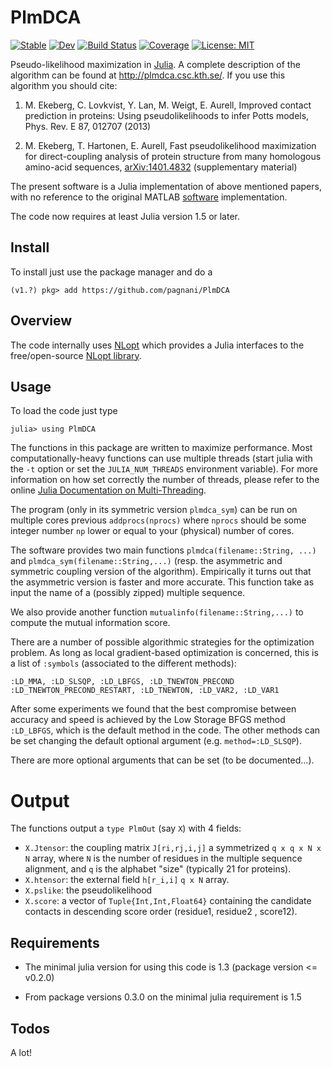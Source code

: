 PlmDCA
======
[![Stable](https://img.shields.io/badge/docs-stable-blue.svg)](https://pagnani.github.io/PlmDCA.jl/stable)
[![Dev](https://img.shields.io/badge/docs-dev-blue.svg)](https://pagnani.github.io/PlmDCA.jl/dev)
[![Build Status](https://github.com/pagnani/PlmDCA/workflows/CI/badge.svg)](https://github.com/pagnani/PlmDCA/actions) 
[![Coverage](https://codecov.io/gh/pagnani/PlmDCA/branch/master/graph/badge.svg)](https://codecov.io/gh/pagnani/PlmDCA)
[![License: MIT](https://img.shields.io/badge/License-MIT-yellow.svg)](https://opensource.org/licenses/MIT)

Pseudo-likelihood maximization in [Julia](http://julialang.org). A
complete description of the algorithm can be found at
http://plmdca.csc.kth.se/. If you use this algorithm you should cite:

1. M. Ekeberg, C. Lovkvist, Y. Lan, M. Weigt, E. Aurell, Improved
   contact prediction in proteins: Using pseudolikelihoods to infer Potts
   models, Phys. Rev. E 87, 012707 (2013)

2. M. Ekeberg, T. Hartonen, E. Aurell, Fast pseudolikelihood
   maximization for direct-coupling analysis of protein structure from
   many homologous amino-acid sequences,
   [arXiv:1401.4832](http://arxiv.org/abs/1401.4832) (supplementary
   material)

The present software is a Julia implementation of above mentioned
papers, with no reference to the original MATLAB
[software](http://plmdca.csc.kth.se) implementation.

The code now requires at least Julia version 1.5 or later.

Install
-------

To install just use the package manager and do a
```
(v1.?) pkg> add https://github.com/pagnani/PlmDCA
```

Overview
--------

The code internally uses [NLopt](https://github.com/JuliaOpt/NLopt.jl) which
provides a Julia interfaces to the free/open-source [NLopt
library](http://ab-initio.mit.edu/wiki/index.php/NLopt). 


Usage
-----
To load the code just type
```
julia> using PlmDCA
```

The functions in this package are written to maximize performance. Most
computationally-heavy functions can use multiple threads (start julia with 
the `-t` option or set the `JULIA_NUM_THREADS` environment variable). 
For more information on how set correctly the number of threads, please
refer to the online [Julia Documentation on Multi-Threading](https://docs.julialang.org/en/v1/manual/multi-threading/).

The program (only in its symmetric version `plmdca_sym`) can be run on
multiple cores previous ``addprocs(nprocs)`` where ``nprocs`` should
be some integer number `np` lower or equal to your (physical) number
of cores.

The software provides two main functions `plmdca(filename::String,
...)` and `plmdca_sym(filename::String,...)` (resp. the asymmetric and
symmetric coupling version of the algorithm). Empirically it turns out
that the asymmetric version is faster and more accurate. This function
take as input the name of a (possibly zipped) multiple sequence.

We also provide another function `mutualinfo(filename::String,...)` to
compute the mutual information score. 

There are a number of possible algorithmic strategies for the
optimization problem. As long as local gradient-based optimization is
concerned, this is a list of `:symbols` (associated to the different
methods): 
```
:LD_MMA, :LD_SLSQP, :LD_LBFGS, :LD_TNEWTON_PRECOND
:LD_TNEWTON_PRECOND_RESTART, :LD_TNEWTON, :LD_VAR2, :LD_VAR1
```

After some experiments we found that the best compromise between
accuracy and speed is achieved by the Low Storage BFGS method
`:LD_LBFGS`, which is the default method in the code. The other
methods can be set changing the default optional argument
(e.g. `method=:LD_SLSQP`).

There are more optional arguments that can be set (to be documented...).

Output
======
The functions output a `type PlmOut` (say `X`) with 4 fields:


*  `X.Jtensor`: the coupling matrix `J[ri,rj,i,j]` a symmetrized
`q x q x N x N` array, where `N` is the number of residues in the
multiple sequence alignment, and `q` is the alphabet "size" (typically
21 for proteins).
*  `X.htensor`: the external field `h[r_i,i]` `q x N` array.
*  `X.pslike`: the pseudolikelihood
*  `X.score`:  a  vector of `Tuple{Int,Int,Float64}` containing the candidate contacts in descending score order (residue1, residue2 , score12).

Requirements
---

* The minimal julia version for using this code is 1.3 (package version <= v0.2.0)

* From package versions 0.3.0 on the minimal julia requirement is 1.5

Todos 
----- 

A lot!
